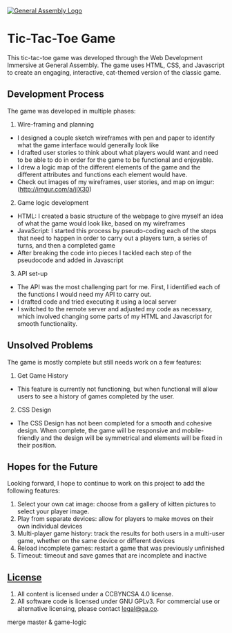 [![General Assembly Logo](https://camo.githubusercontent.com/1a91b05b8f4d44b5bbfb83abac2b0996d8e26c92/687474703a2f2f692e696d6775722e636f6d2f6b6538555354712e706e67)](https://generalassemb.ly/education/web-development-immersive)

# Tic-Tac-Toe Game
This tic-tac-toe game was developed through the Web Development Immersive at General Assembly. The game uses HTML, CSS, and Javascript to create an engaging, interactive, cat-themed version of the classic game.


## Development Process
The game was developed in multiple phases:

1. Wire-framing and planning
  - I designed a couple sketch wireframes with pen and paper to identify what the game interface would generally look like
  - I drafted user stories to think about what players would want and need to be able to do in order for the game to be functional and enjoyable.
  - I drew a logic map of the different elements of the game and the different attributes and functions each element would have.
  - Check out images of my wireframes, user stories, and map on imgur:(http://imgur.com/a/jlX30)

2. Game logic development
  - HTML: I created a basic structure of the webpage to give myself an idea of what the game would look like, based on my wireframes
  - JavaScript: I started this process by pseudo-coding each of the steps that need to happen in order to carry out a players turn, a series of turns, and then a completed game
  - After breaking the code into pieces I tackled each step of the pseudocode and added in Javascript

3. API set-up
  - The API was the most challenging part for me. First, I identified each of the functions I would need my API to carry out.
  - I drafted code and tried executing it using a local server
  - I switched to the remote server and adjusted my code as necessary, which involved changing some parts of my HTML and Javascript for smooth functionality.

## Unsolved Problems
The game is mostly complete but still needs work on a few features:
1. Get Game History
  - This feature is currently not functioning, but when functional will allow users to see a history of games completed by the user.
2. CSS Design
  - The CSS Design has not been completed for a smooth and cohesive design. When complete, the game will be responsive and mobile-friendly and the design will be symmetrical and elements will be fixed in their position.

## Hopes for the Future
Looking forward, I hope to continue to work on this project to add the following features:
1. Select your own cat image: choose from a gallery of kitten pictures to select your player image.
2. Play from separate devices: allow for players to make moves on their own individual devices
3. Multi-player game history: track the results for both users in a multi-user game, whether on the same device or different devices
4. Reload incomplete games: restart a game that was previously unfinished
5. Timeout: timeout and save games that are incomplete and inactive


## [License](LICENSE)

1.  All content is licensed under a CC­BY­NC­SA 4.0 license.
1.  All software code is licensed under GNU GPLv3. For commercial use or
    alternative licensing, please contact legal@ga.co.


merge master & game-logic
